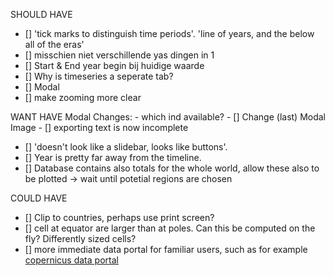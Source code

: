 SHOULD HAVE
- [] 'tick marks to distinguish time periods'. 'line of years, and the below all of the eras'
- [] misschien niet verschillende yas dingen in 1 
- [] Start & End year begin bij huidige waarde
- [] Why is timeseries a seperate tab?
- [] Modal
- [] make zooming more clear


WANT HAVE
Modal Changes:
    - which ind available?
    - [] Change (last) Modal Image
    - [] exporting text is now incomplete
- [] 'doesn't look like a slidebar, looks like buttons'.
- [] Year is pretty far away from the timeline.
- [] Database contains also totals for the whole world, allow these also to be plotted -> wait until potetial regions are chosen

COULD HAVE
- [] Clip to countries, perhaps use print screen?
- [] cell at equator are larger than at poles. Can this be computed on the fly? Differently sized cells?
- [] more immediate data portal for familiar users, such as for example [copernicus data portal](https://cds.climate.copernicus.eu/cdsapp#!/dataset/reanalysis-era5-land?tab=form)
